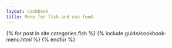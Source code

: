 ```yaml
---
layout: cookbook
title: Menu for fish and sea food
---
```

<div class="container">
{% for post in site.categories.fish %}
{% include guide/cookbook-menu.html %}
{% endfor %}
</div>